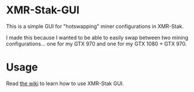# XMR-Stak-GUI
This is a simple GUI for "hotswapping" miner configurations in XMR-Stak.

I made this because I wanted to be able to easily swap between two mining configurations... one for my GTX 970 and one for my GTX 1080 + GTX 970.

# Usage
Read [the wiki](https://github.com/WilliamVenner/XMR-Stak-GUI/wiki) to learn how to use XMR-Stak GUI.
